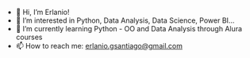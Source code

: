 - 👋 Hi, I’m Erlanio!
- 👀 I’m interested in Python, Data Analysis, Data Science, Power BI...
- 🌱 I’m currently learning Python - OO and Data Analysis through Alura courses
- 📫 How to reach me: erlanio.gsantiago@gmail.com

<!---
erlaniogs/erlaniogs is a ✨ special ✨ repository because its `README.md` (this file) appears on your GitHub profile.
You can click the Preview link to take a look at your changes.
--->
